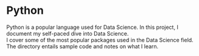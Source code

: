 # Python

Python is a popular language used for Data Science. In this project, I document my self-paced dive into Data Science.  
I cover some of the most popular packages used in the Data Science field.  
The directory entails sample code and notes on what I learn.
